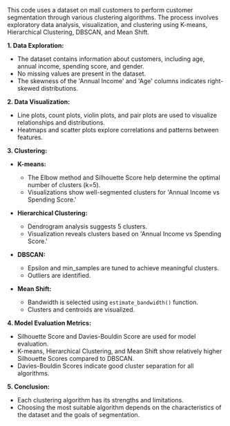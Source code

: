 This code uses a dataset on mall customers to perform customer segmentation through various clustering algorithms. The process involves exploratory data analysis, visualization, and clustering using K-means, Hierarchical Clustering, DBSCAN, and Mean Shift.

**1. Data Exploration:**
   - The dataset contains information about customers, including age, annual income, spending score, and gender.
   - No missing values are present in the dataset.
   - The skewness of the 'Annual Income' and 'Age' columns indicates right-skewed distributions.

**2. Data Visualization:**
   - Line plots, count plots, violin plots, and pair plots are used to visualize relationships and distributions.
   - Heatmaps and scatter plots explore correlations and patterns between features.

**3. Clustering:**
   - **K-means:**
      - The Elbow method and Silhouette Score help determine the optimal number of clusters (k=5).
      - Visualizations show well-segmented clusters for 'Annual Income vs Spending Score.'

   - **Hierarchical Clustering:**
      - Dendrogram analysis suggests 5 clusters.
      - Visualization reveals clusters based on 'Annual Income vs Spending Score.'

   - **DBSCAN:**
      - Epsilon and min_samples are tuned to achieve meaningful clusters.
      - Outliers are identified.

   - **Mean Shift:**
      - Bandwidth is selected using `estimate_bandwidth()` function.
      - Clusters and centroids are visualized.

**4. Model Evaluation Metrics:**
   - Silhouette Score and Davies-Bouldin Score are used for model evaluation.
   - K-means, Hierarchical Clustering, and Mean Shift show relatively higher Silhouette Scores compared to DBSCAN.
   - Davies-Bouldin Scores indicate good cluster separation for all algorithms.

**5. Conclusion:**
   - Each clustering algorithm has its strengths and limitations.
   - Choosing the most suitable algorithm depends on the characteristics of the dataset and the goals of segmentation.

